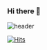### Hi there 👋

![header](https://capsule-render.vercel.app/api?type=wave&color=auto&height=300&section=header&text=capsule%20render&fontSize=90)

[![Hits](https://hits.seeyoufarm.com/api/count/incr/badge.svg?url=https%3A%2F%2Fgithub.com%2Fmillwheel&count_bg=%2379C83D&title_bg=%23555555&icon=&icon_color=%23E7E7E7&title=hits&edge_flat=false)](https://hits.seeyoufarm.com)
